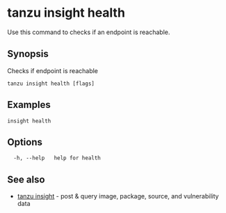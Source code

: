 # tanzu insight health

Use this command to checks if an endpoint is reachable.

## <a id='synopsis'></a>Synopsis

Checks if endpoint is reachable

```console
tanzu insight health [flags]
```

## <a id='examples'></a>Examples

```console
insight health
```

## <a id='options'></a>Options

```console
  -h, --help   help for health
```

## <a id='see-also'></a>See also

* [tanzu insight](tanzu_insight.hbs.md)	 - post & query image, package, source, and vulnerability data
